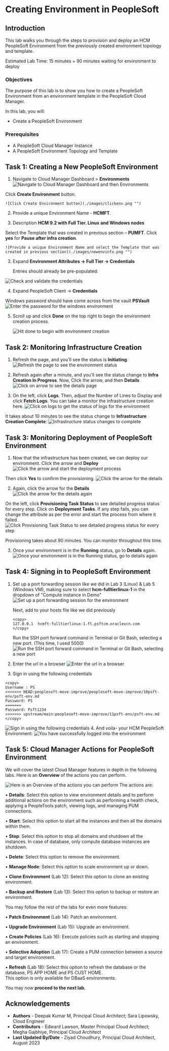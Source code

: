 # Creating Environment in PeopleSoft

## Introduction

This lab walks you through the steps to provision and deploy an HCM PeopleSoft Environment from the previously created environment topology and template.

Estimated Lab Time: 15 minutes + 90 minutes waiting for environment to deploy

### Objectives

The purpose of this lab is to show you how to create a PeopleSoft Environment from an environment template in the PeopleSoft Cloud Manager.

In this lab, you will:
* Create a PeopleSoft Environment

### Prerequisites
- A PeopleSoft Cloud Manager Instance
- A PeopleSoft Environment Topology and Template 

## Task 1: Creating a New PeopleSoft Environment

1. Navigate to Cloud Manager Dashboard > **Environments**  
    ![Navigate to Cloud Manager Dashboard and then Environments](./images/dashenv.png "")

  Click **Create Environment** button.

    ![Click Create Environment button](./images/clickenv.png "")

2. Provide a unique Environment Name - **HCMFT**.

3. Description **HCM 9.2 with Full Tier. Linux and Windows nodes**



 Select the Template that was created in previous section – **PUMFT**. Click **yes** for **Pause after infra creation**.  

    ![Provide a unique Environment Name and select the Template that was created in previous section](./images/newenvinfo.png "")

3. Expand **Environment Attributes -> Full Tier -> Credentials**

    Entries should already be pre-populated:

  ![Check and validate the credentials](./images/credentials.png "")

4. Expand PeopleSoft Client -> **Credentials**

  Windows password should have come across from the vault **PSVault**
    ![Enter the password for the windows environment](./images/winenvpass.png "")

5. Scroll up and click **Done** on the top right to begin the environment creation process. 

    ![Hit done to begin with environment creation](./images/envbuild.png "")

## Task 2: Monitoring Infrastructure Creation

1. Refresh the page, and you'll see the status is **Initiating**.
    ![Refresh the page to see the environment status](./images/initiating.png "")

2. Refresh again after a minute, and you'll see the status change to **Infra Creation In Progress**. Now, Click the arrow, and then **Details**
    ![Click on arrow to see the details page](./images/inprogress.png "")

3. On the left, click **Logs**. Then, adjust the Number of Lines to Display and click **Fetch Logs**. You can take a monitor the infrastructure creation here. 
    ![Click on logs to get the status of logs for the environment](./images/fetchlogs.png "")

It takes about 10 minutes to see the status change to **Infrastructure Creation Complete**:
    ![Infrastructure status changes to complete](./images/infracomplete.png "")



## Task 3: Monitoring Deployment of PeopleSoft Environment

1. Now that the infrastructure has been created, we can deploy our environment. Click the arrow and **Deploy**
    ![Click the arrow and start the deployment process](./images/deploynew.png "")

  Then click **Yes** to confirm the provisioning.
    ![Click the arrow for the details](./images/yesdeploy.png "")

2. Again, click the arrow for the **Details**
    ![Click the arrow for the details again](./images/12provisioning.png "")

  On the left, click **Provisioning Task Status** to see detailed progress status for every step. Click on **Deployment Tasks**. If any step fails, you can change the attribute as per the error and start the process from where it failed.
    ![Click Provisioning Task Status to see detailed progress status for every step](./images/tasks.png "")

Provisioning takes about 90 minutes. You can monitor throughout this time.

3. Once your environment is in the **Running** status, go to **Details** again.
    ![Once your environment is in the Running status, go to details again](./images/details.png "")

## Task 4: Signing in to PeopleSoft Environment

1. Set up a port forwarding session like we did in Lab 3 (Linux) & Lab 5 (Windows VM), making sure to select **hcm-fulltierlinux-1** in the dropdown of "Compute instance in Demo"
    ![Set up a port forwarding session for the environment](./images/sshhcm.png "")

    Next, add to your hosts file like we did previously
    ```
    <copy>
    127.0.0.1  hcmft-fulltierlinux-1.ft.psftcm.oraclevcn.com
    </copy>
    ```
    Run the SSH port forward command in  Terminal or Git Bash, selecting a new port. (This time, I used 5000)
    ![Run the SSH port forward command in Terminal or Git Bash, selecting a new port](./images/portfwcommand.png "")
2. Enter the url in a browser
    ![Enter the url in a browser](./images/hcmpia.png "")

3. Sign in using the following credentials

  ```
  <copy>
  Username : PS    
<<<<<<< HEAD:peoplesoft-move-improve/peoplesoft-move-improve/10psft-env/psft-env.md
  Password: PS
=======
  Password: Psft1234
>>>>>>> upstream/main:peoplesoft-move-improve/11psft-env/psft-env.md
  </copy>
  ```
  ![Sign in using the following credentials](./images/hcmlogin.png "")
4. And voila- your HCM PeopleSoft Environment:
    ![You have successfully logged into the environment](./images/hcmhome.png "")



## Task 5: Cloud Manager Actions for PeopleSoft Environment

We will cover the latest Cloud Manager features in depth in the following labs. Here is an **Overview** of the actions you can perform.

  ![Here is an Overview of the actions you can perform](./images/actions.png "")
  The actions are:

  • **Details**: Select this option to view environment details and to perform additional actions on the environment such as performing a health check, applying a PeopleTools patch, viewing logs, and managing PUM connections.

  • **Start**: Select this option to start all the instances and then all the domains within them.

  • **Stop**: Select this option to stop all domains and shutdown all the instances. In case of database, only compute database instances are shutdown.

  • **Delete**: Select this option to remove the environment.

  • **Manage Node**: Select this option to scale environment up or down.

  • **Clone Environment** (Lab 12): Select this option to clone an existing environment.

  • **Backup and Restore** (Lab 13): Select this option to backup or restore an environment.

You may follow the rest of the labs for even more features:

  • **Patch Environment** (Lab 14): Patch an environment.

  • **Upgrade Environment** (Lab 15): Upgrade an environment.

  • **Create Policies** (Lab 16): Execute policies such as starting and stopping an environment.

  • **Selective Adoption** (Lab 17): Create a PUM connection between a source and target environment. 

  • **Refresh** (Lab 18): Select this option to refresh the database or the database, PS APP HOME and PS CUST HOME.  
  This option is only available for DBaaS environments.


You may now **proceed to the next lab.**

## Acknowledgements
* **Authors** - Deepak Kumar M, Principal Cloud Architect; Sara Lipowsky, Cloud Engineer
* **Contributors** - Edward Lawson, Master Principal Cloud Architect; Megha Gajbhiye, Principal Cloud Architect
* **Last Updated By/Date** - Ziyad Choudhury, Principal Cloud Architect, August 2023
